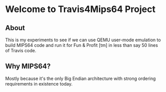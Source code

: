 # Welcome to Travis4Mips64 Project


## About

This is my experiments to see if we can use QEMU user-mode emulation to build
MIPS64 code and run it for Fun & Profit [tm] in less than say 50 lines of
Travis code.

## Why MIPS64?

Mostly because it's the only Big Endian architecture with strong ordering
requirements in existence today.

